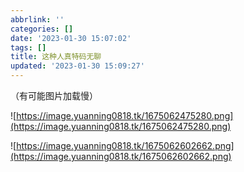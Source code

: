 ```yaml
---
abbrlink: ''
categories: []
date: '2023-01-30 15:07:02'
tags: []
title: 这种人真特码无聊
updated: '2023-01-30 15:09:27'
---
```

（有可能图片加载慢）

![https://image.yuanning0818.tk/1675062475280.png](https://image.yuanning0818.tk/1675062475280.png)


![https://image.yuanning0818.tk/1675062602662.png](https://image.yuanning0818.tk/1675062602662.png)
